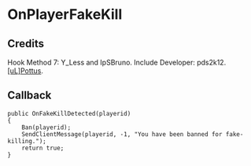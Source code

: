 OnPlayerFakeKill
============

## Credits ##
Hook Method 7: Y_Less and IpSBruno.
Include Developer: pds2k12.
[[uL]Pottus](http://forum.sa-mp.com/member.php?u=169807).

## Callback ##
	
	public OnFakeKillDetected(playerid)
	{
		Ban(playerid);
		SendClientMessage(playerid, -1, "You have been banned for fake-killing.");
		return true;
	}
